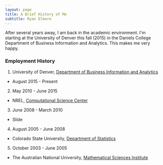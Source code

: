 ```yaml
---
layout: page
title: A Brief History of Me
subtitle: Ryan Elmore
---
```


After several years away, I am back in the academic environment.  I'm starting
at the University of Denver this fall (2015) in the Daniels College Department
of Business Information and Analytics.  This makes me very happy.

### Employment History

1. University of Denver, [Department of Business Information and Analytics](http://daniels.du.edu/faculty-research/business-information-analytics/)
  * August 2015 - Present
2. May 2010 - June 2015
  * NREL, [Computational Science Center](https://www.nrel.gov/energysciences/csc/)
3. June 2008 - March 2010
  * Slide
4. August 2005 - June 2008
  * Colorado State University, [Department of Statistics](http://www.stat.colostate.edu/)
5. October 2003 - June 2005
  * The Australian National University, [Mathematical Sciences Institute](http://maths.anu.edu.au/)

